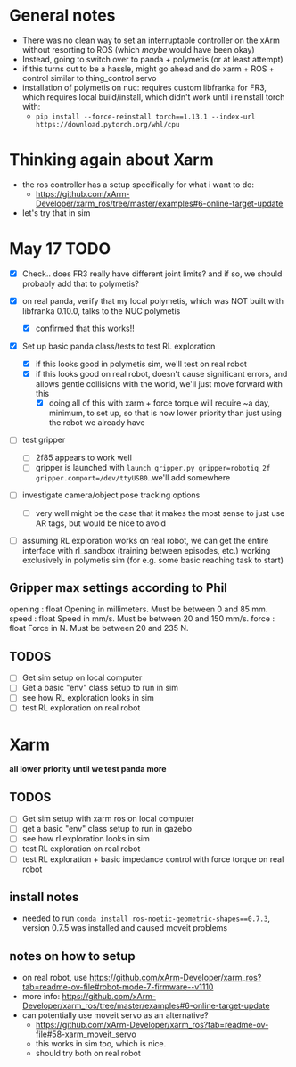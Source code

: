 # General notes
- There was no clean way to set an interruptable controller on the xArm without resorting to ROS (which *maybe* would have been okay)
- Instead, going to switch over to panda + polymetis (or at least attempt)
- if this turns out to be a hassle, might go ahead and do xarm + ROS + control similar to thing_control servo
- installation of polymetis on nuc: requires custom libfranka for FR3, which requires local build/install, which didn't work until i reinstall torch with:
  - `pip install --force-reinstall torch==1.13.1 --index-url https://download.pytorch.org/whl/cpu`

# Thinking again about Xarm
- the ros controller has a setup specifically for what i want to do:
  - https://github.com/xArm-Developer/xarm_ros/tree/master/examples#6-online-target-update
- let's try that in sim


# May 17 TODO
- [x] Check.. does FR3 really have different joint limits? and if so, we should probably add that to polymetis?
- [x] on real panda, verify that my local polymetis, which was NOT built with libfranka 0.10.0, talks to the NUC polymetis
  - [x] confirmed that this works!!
- [x] Set up basic panda class/tests to test RL exploration
  - [x] if this looks good in polymetis sim, we'll test on real robot
  - [x] if this looks good on real robot, doesn't cause significant errors, and allows gentle collisions with the world, we'll just move forward with this
    - [x] doing all of this with xarm + force torque will require ~a day, minimum, to set up, so that is now lower priority than just using the robot we already have
- [ ] test gripper
  - [ ] 2f85 appears to work well
  - [ ] gripper is launched with `launch_gripper.py gripper=robotiq_2f gripper.comport=/dev/ttyUSB0`..we'll add somewhere
- [ ] investigate camera/object pose tracking options
  - [ ] very well might be the case that it makes the most sense to just use AR tags, but would be nice to avoid
- [ ] assuming RL exploration works on real robot, we can get the entire interface with rl_sandbox (training between episodes, etc.) working exclusively in polymetis sim (for e.g. some basic reaching task to start)


## Gripper max settings according to Phil
opening : float
    Opening in millimeters. Must be between 0 and 85 mm.
speed : float
    Speed in mm/s. Must be between 20 and 150 mm/s.
force : float
    Force in N. Must be between 20 and 235 N.


## TODOS
- [ ] Get sim setup on local computer
- [ ] Get a basic "env" class setup to run in sim
- [ ] see how RL exploration looks in sim
- [ ] test RL exploration on real robot

# Xarm
**all lower priority until we test panda more**

## TODOS
- [ ] Get sim setup with xarm ros on local computer
- [ ] get a basic "env" class setup to run in gazebo
- [ ] see how rl exploration looks in sim
- [ ] test RL exploration on real robot
- [ ] test RL exploration + basic impedance control with force torque on real robot

## install notes
- needed to run `conda install ros-noetic-geometric-shapes==0.7.3`, version 0.7.5 was installed and caused moveit problems

## notes on how to setup
- on real robot, use https://github.com/xArm-Developer/xarm_ros?tab=readme-ov-file#robot-mode-7-firmware--v1110
- more info: https://github.com/xArm-Developer/xarm_ros/tree/master/examples#6-online-target-update
- can potentially use moveit servo as an alternative?
  - https://github.com/xArm-Developer/xarm_ros?tab=readme-ov-file#58-xarm_moveit_servo
  - this works in sim too, which is nice.
  - should try both on real robot

